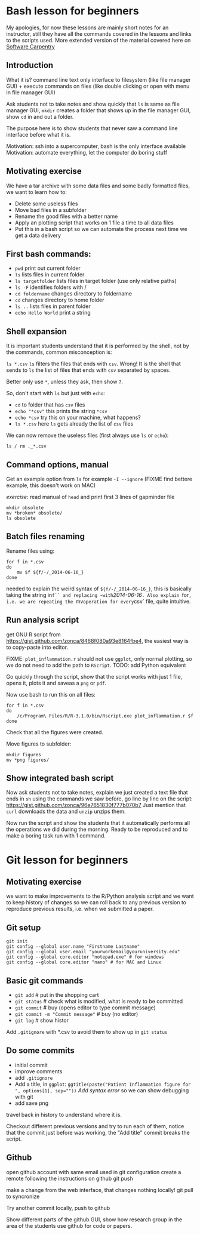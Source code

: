 Bash lesson for beginners
========================

My apologies, for now these lessons are mainly short notes for an instructor, still they have all the commands
covered in the lessons and links to the scripts used.
More extended version of the material covered here on [Software Carpentry](http://software-carpentry.org/lessons)

## Introduction

What it is? command line text only interface to filesystem (like file manager GUI) + execute commands on files (like double clicking or open with menu in file manager GUI)

Ask students not to take notes and show quickly that `ls` is same as file manager GUI, `mkdir` creates a folder that shows up in the file manager GUI, show `cd` in and out a folder.

The purpose here is to show students that never saw a command line interface before what it is.

Motivation: ssh into a supercomputer, bash is the only interface available
Motivation: automate everything, let the computer do boring stuff

## Motivating exercise

We have a tar archive with some data files and some badly formatted files,
we want to learn how to:

* Delete some useless files
* Move bad files in a subfolder
* Rename the good files with a better name
* Apply an plotting script that works on 1 file a time to all data files
* Put this in a bash script so we can automate the process next time we get a data delivery

## First bash commands:

* `pwd` print out current folder
* `ls` lists files in current folder
* `ls targetfolder` lists files in target folder (use only relative paths)
* `ls -F` identifies folders with /
* `cd foldername` changes directory to foldername
* `cd` changes directory to home folder
* `ls ..` lists files in parent folder
* `echo Hello World` print a string


## Shell expansion

It is important students understand that it is performed by the shell, not by the commands,
common misconception is:

`ls *.csv` `ls` filters the files that ends with `csv`.
Wrong! It is the shell that sends to `ls` the list of files that ends with `csv` separated by spaces.

Better only use `*`, unless they ask, then show `?`.

So, don't start with `ls` but just with `echo`:

* `cd` to folder that has `csv` files
* `echo "*csv"` this prints the string `*csv`
* `echo *csv` try this on your machine, what happens? 
* `ls *.csv` here `ls` gets already the list of `csv` files

We can now remove the useless files (first always use `ls` or `echo`):

`ls / rm ._*.csv`

## Command options, manual

Get an example option from `ls` for example `-I --ignore`
(FIXME find bettere example, this doesn't work on MAC)

*exercise*: read manual of `head` and print first 3 lines of gapminder file

    mkdir obsolete
    mv *broken* obsolete/
    ls obsolete

## Batch files renaming

Rename files using:

    for f in *.csv
    do 
        mv $f ${f/-/_2014-06-16_}
    done

needed to explain the weird syntax of `${f/-/_2014-06-16_}`, this is basically
taking the string in`f`` and replacing `-` with `_2014-06-16_`.
Also explain `for`, i.e. we are repeating the `mv` operation for every `csv` file,
quite intuitive.

## Run analysis script

get GNU R script from <https://gist.github.com/zonca/8468f080a93e8164fbe4>,
the easiest way is to copy-paste into editor.

FIXME: `plot_inflammation.r` should not use `ggplot`, only normal plotting,
so we do not need to add the path to `RScript`.
TODO: add Python equivalent

Go quickly through the script, show that the script works with just 1 file,
opens it, plots it and saveas a `png` or `pdf`.

Now use bash to run this on all files:

    for f in *.csv
    do
        /c/Program\ Files/R/R-3.1.0/bin/Rscript.exe plot_inflammation.r $f
    done

Check that all the figures were created.

Move figures to subfolder:

    mkdir figures
    mv *png figures/

## Show integrated bash script

Now ask students not to take notes, explain we just created a text file
that ends in `sh` using the commands we saw before,
go line by line on the script: <https://gist.github.com/zonca/96e7651830f777b070b7>
Just mention that `curl` downloads the data and `unzip` unzips them.

Now run the script and show the students that it automatically performs all the
operations we did during the morning.
Ready to be reproduced and to make a boring task run with 1 command.

Git lesson for beginners
========================

## Motivating exercise

we want to make improvements to the R/Python analysis script and we want
to keep history of changes so we can roll back to any previous version to
reproduce previous results, i.e. when we submitted a paper.

## Git setup

    git init
    git config --global user.name "Firstname Lastname"
    git config --global user.email "yourworkemail@youruniversity.edu"
    git config --global core.editor "notepad.exe" # for windows
    git config --global core.editor "nano" # for MAC and Linux

## Basic git commands

* `git add` # put in the shopping cart
* `git status` # check what is modified, what is ready to be committed
* `git commit` # buy (opens editor to type commit message)
* `git commit -m "Commit message"` # buy (no editor)
* `git log` # show histor

Add `.gitignore` with *.csv to avoid them to show up in `git status`

## Do some commits


* initial commit
* improve comments
* add `.gitignore`
* Add a title, in `ggplot`: `ggtitle(paste("Patient Inflammation figure for ", options[1], sep=""))` *Add syntax error* so we can show debugging with git
* add save png

travel back in history to understand where it is.

Checkout different previous versions and try to run each of them, notice that the commit just before was working, the "Add title" commit breaks the script.

## Github

open github account with same email used in git configuration
create a remote following the instructions on github
git push

make a change from the web interface, that changes nothing locally!
git pull to syncronize

Try another commit locally, push to github

Show different parts of the github GUI, show how research group in the area of the students use github for code or papers.

